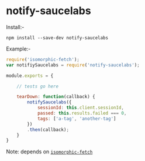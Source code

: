 # notify-saucelabs

Install:-

```
npm install --save-dev notify-saucelabs
```

Example:-

```js
require('isomorphic-fetch');
var notifiySaucelabs = require('notify-saucelabs');

module.exports = {

	// tests go here

	tearDown: function(callback) {
		notifySaucelabs({
			sessionId: this.client.sessionId,
			passed: this.results.failed === 0,
			tags: ['a-tag', 'another-tag']
		})
		.then(callback);
	}
}
```

Note: depends on [`isomorphic-fetch`](https://github.com/matthew-andrews/isomorphic-fetch/)
